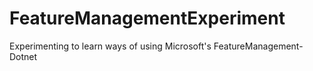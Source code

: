 # FeatureManagementExperiment
Experimenting to learn ways of using Microsoft's FeatureManagement-Dotnet
